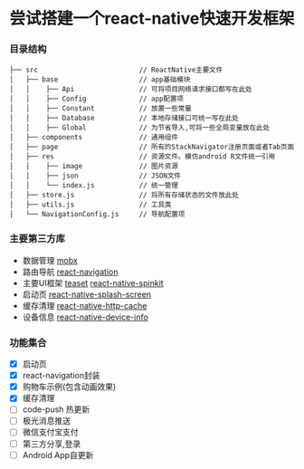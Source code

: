 # 尝试搭建一个react-native快速开发框架


### 目录结构

```
├── src                         // ReactNative主要文件
│   ├── base                    // app基础模块
│   │    ├── Api                // 可将项目网络请求接口都写在此处
│   │    ├── Config             // app配置项
│   │    ├── Constant           // 放置一些常量
│   │    ├── Database           // 本地存储接口可统一写在此处
│   │    ├── Global             // 为节省导入,可将一些全局变量放在此处
│   ├── components              // 通用组件
│   ├── page                    // 所有的StackNavigator注册页面或者Tab页面
│   ├── res                     // 资源文件。模仿android R文件统一引用
│   │    ├── image              // 图片资源
│   │    ├── json               // JSON文件
│   │    └── index.js           // 统一管理
│   ├── store.js                // 将所有存储状态的文件放此处
│   ├── utils.js                // 工具类
│   └── NavigationConfig.js     // 导航配置项

```



### 主要第三方库
 - 数据管理   [mobx](https://github.com/mobxjs/mobx)
 - 路由导航  [react-navigation](https://github.com/react-navigation/react-navigation)
 - 主要UI框架  [teaset](https://github.com/rilyu/teaset)  [react-native-spinkit](https://github.com/maxs15/react-native-spinkit)
 - 启动页     [react-native-splash-screen](https://github.com/crazycodeboy/react-native-splash-screen)
 - 缓存清理   [react-native-http-cache](https://github.com/reactnativecn/react-native-http-cache)
 - 设备信息   [react-native-device-info](https://github.com/rebeccahughes/react-native-device-info)

### 功能集合
- [x] 启动页
- [x] react-navigation封装
- [x] 购物车示例(包含动画效果)
- [x] 缓存清理
- [ ] code-push 热更新
- [ ] 极光消息推送
- [ ] 微信支付宝支付
- [ ] 第三方分享,登录
- [ ] Android App自更新